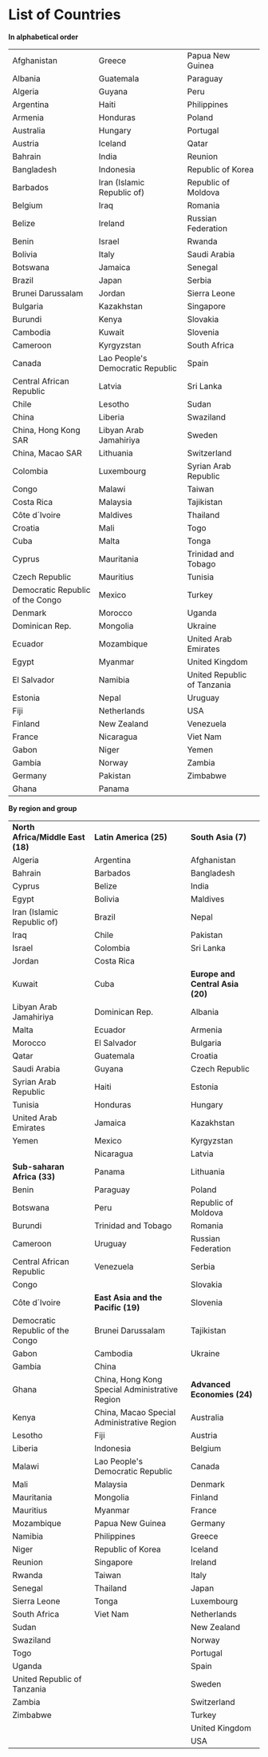 ﻿
# List of Countries

**In alphabetical order**

|| ||
|--|--|--|
|	Afghanistan	|	Greece	|	Papua New Guinea	|
|	Albania	|	Guatemala	|	Paraguay	|
|	Algeria	|	Guyana	|	Peru	|
|	Argentina	|	Haiti	|	Philippines	|
|	Armenia	|	Honduras	|	Poland	|
|	Australia	|	Hungary	|	Portugal	|
|	Austria	|	Iceland	|	Qatar	|
|	Bahrain	|	India	|	Reunion	|
|	Bangladesh	|	Indonesia	|	Republic of Korea	|
|	Barbados	|	Iran (Islamic Republic of)	|	Republic of Moldova	|
|	Belgium	|	Iraq	|	Romania	|
|	Belize	|	Ireland	|	Russian Federation	|
|	Benin	|	Israel	|	Rwanda	|
|	Bolivia	|	Italy	|	Saudi Arabia	|
|	Botswana	|	Jamaica	|	Senegal	|
|	Brazil	|	Japan	|	Serbia	|
|	Brunei Darussalam	|	Jordan	|	Sierra Leone	|
|	Bulgaria	|	Kazakhstan	|	Singapore	|
|	Burundi	|	Kenya	|	Slovakia	|
|	Cambodia	|	Kuwait	|	Slovenia	|
|	Cameroon	|	Kyrgyzstan	|	South Africa	|
|	Canada	|	Lao People's Democratic Republic	|	Spain	|
|	Central African Republic	|	Latvia	|	Sri Lanka	|
|	Chile	|	Lesotho	|	Sudan	|
|	China	|	Liberia	|	Swaziland	|
|	China, Hong Kong SAR	|	Libyan Arab Jamahiriya	|	Sweden	|
|	China, Macao SAR	|	Lithuania	|	Switzerland	|
|	Colombia	|	Luxembourg	|	Syrian Arab Republic	|
|	Congo	|	Malawi	|	Taiwan	|
|	Costa Rica	|	Malaysia	|	Tajikistan	|
|	Côte d´Ivoire	|	Maldives	|	Thailand	|
|	Croatia	|	Mali	|	Togo	|
|	Cuba	|	Malta	|	Tonga	|
|	Cyprus	|	Mauritania	|	Trinidad and Tobago	|
|	Czech Republic	|	Mauritius	|	Tunisia	|
|	Democratic Republic of the Congo	|	Mexico	|	Turkey	|
|	Denmark	|	Morocco	|	Uganda	|
|	Dominican Rep.	|	Mongolia	|	Ukraine	|
|	Ecuador	|	Mozambique	|	United Arab Emirates	|
|	Egypt	|	Myanmar	|	United Kingdom	|
|	El Salvador	|	Namibia	|	United Republic of Tanzania	|
|	Estonia	|	Nepal	|	Uruguay	|
|	Fiji	|	Netherlands	|	USA	|
|	Finland	|	New Zealand	|	Venezuela	|
|	France	|	Nicaragua	|	Viet Nam	|
|	Gabon	|	Niger	|	Yemen	|
|	Gambia	|	Norway	|	Zambia	|
|	Germany	|	Pakistan	|	Zimbabwe	|
|	Ghana	|	Panama	|		|

**By region and group**	

|| ||
|--|--|--|
|	**North Africa/Middle East (18)**	|	**Latin America (25)**	|	**South Asia (7)**	|
|	Algeria	|	Argentina	|	Afghanistan	|
|	Bahrain	|	Barbados	|	Bangladesh	|
|	Cyprus	|	Belize	|	India	|
|	Egypt	|	Bolivia	|	Maldives	|
|	Iran (Islamic Republic of)	|	Brazil	|	Nepal	|
|	Iraq	|	Chile	|	Pakistan	|
|	Israel	|	Colombia	|	Sri Lanka	|
|	Jordan	|	Costa Rica	|		|
|	Kuwait	|	Cuba	|	**Europe and Central Asia (20)**	|
|	Libyan Arab Jamahiriya	|	Dominican Rep.	|	Albania	|
|	Malta	|	Ecuador	|	Armenia	|
|	Morocco	|	El Salvador	|	Bulgaria	|
|	Qatar	|	Guatemala	|	Croatia	|
|	Saudi Arabia	|	Guyana	|	Czech Republic	|
|	Syrian Arab Republic	|	Haiti	|	Estonia	|
|	Tunisia	|	Honduras	|	Hungary	|
|	United Arab Emirates	|	Jamaica	|	Kazakhstan	|
|	Yemen	|	Mexico	|	Kyrgyzstan	|
|		|	Nicaragua	|	Latvia	|
|	**Sub-saharan Africa (33)**	|	Panama	|	Lithuania	|
|	Benin	|	Paraguay	|	Poland	|
|	Botswana	|	Peru	|	Republic of Moldova	|
|	Burundi	|	Trinidad and Tobago	|	Romania	|
|	Cameroon	|	Uruguay	|	Russian Federation	|
|	Central African Republic	|	Venezuela	|	Serbia	|
|	Congo	|		|	Slovakia	|
|	Côte d´Ivoire	|	**East Asia and the Pacific (19)** 	|	Slovenia	|
|	Democratic Republic of the Congo	|	Brunei Darussalam	|	Tajikistan	|
|	Gabon	|	Cambodia	|	Ukraine	|
|	Gambia	|	China	|		|
|	Ghana	|	China, Hong Kong Special Administrative Region	|	**Advanced Economies (24)**	|
|	Kenya	|	China, Macao Special Administrative Region	|	Australia	|
|	Lesotho	|	Fiji	|	Austria	|
|	Liberia	|	Indonesia	|	Belgium	|
|	Malawi	|	Lao People's Democratic Republic	|	Canada	|
|	Mali	|	Malaysia	|	Denmark	|
|	Mauritania	|	Mongolia	|	Finland	|
|	Mauritius	|	Myanmar	|	France	|
|	Mozambique	|	Papua New Guinea	|	Germany	|
|	Namibia	|	Philippines	|	Greece	|
|	Niger	|	Republic of Korea	|	Iceland	|
|	Reunion	|	Singapore	|	Ireland	|
|	Rwanda	|	Taiwan	|	Italy	|
|	Senegal	|	Thailand	|	Japan	|
|	Sierra Leone	|	Tonga	|	Luxembourg	|
|	South Africa	|	Viet Nam	|	Netherlands	|
|	Sudan	|		|	New Zealand	|
|	Swaziland	|		|	Norway	|
|	Togo	|		|	Portugal	|
|	Uganda	|		|	Spain	|
|	United Republic of Tanzania	|		|	Sweden	|
|	Zambia	|		|	Switzerland	|
|	Zimbabwe	|		|	Turkey	|
|		|		|	United Kingdom	|
|		|		|	USA	|
